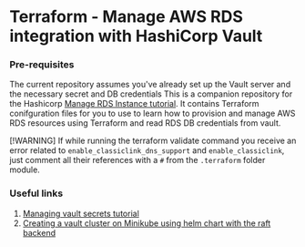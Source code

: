# Terraform - Manage AWS RDS integration with HashiCorp Vault

### Pre-requisites
The current repository assumes you've already set up the Vault server and the necessary secret and DB credentials
This is a companion repository for the Hashicorp [Manage RDS Instance tutorial](https://developer.hashicorp.com/terraform/tutorials/aws/aws-rds). 
It contains Terraform conifguration files for you to use to learn how to provision and manage AWS RDS resources using
Terraform and read RDS DB credentials from vault.

[!WARNING] If while running the terraform validate command you receive an error related to `enable_classiclink_dns_support` and `enable_classiclink`, just comment all their references with a `#` from the `.terraform` folder module.

### Useful links
1. [Managing vault secrets tutorial](https://developer.hashicorp.com/vault/docs/v1.11.x/secrets/kv/kv-v2)
1. [Creating a vault cluster on Minikube using helm chart with the raft backend](https://developer.hashicorp.com/vault/tutorials/kubernetes/kubernetes-minikube-raft)
